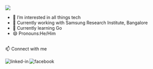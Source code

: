<img src="https://capsule-render.vercel.app/api?type=waving&color=gradient&height=300&section=header&text=Hi!%20I%27m%20Yash&fontSize=90&animation=fadeIn" />

- 👀  I’m interested in all things tech
- 🔭  Currently working with Samsung Research Institute, Bangalore
- 🌱  Currently learning Go
- 😄  Pronouns:He/Him 
<br>
📫 Connect with me
<br>
<br>
<a href = "https://www.linkedin.com/in/yash-gulati/"><img align="left" alt="linked-in" src="https://img.shields.io/badge/linkedin-%230077B5.svg?&style=for-the-badge&logo=linkedin&logoColor=white" /></a>
<a href = "https://www.facebook.com/divyash.gulati"><img align="left" alt="facebook" src="https://img.shields.io/badge/facebook-%231877F2.svg?&style=for-the-badge&logo=facebook&logoColor=white" /></a>
<br>
<br>

